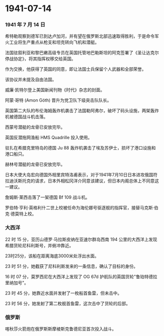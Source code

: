 # 1941-07-14

### 1941 年 7 月 14 日

希特勒观察到德军已到达卢加河，并有望在俄罗斯北部迅速取得胜利，于是命令军火工业将生产重点从枪支和坦克转向飞机和潜艇。

法国驻叙利亚和黎巴嫩高级专员在英国托管地巴勒斯坦的阿克签署了《圣让达克尔停战协定》，将其指挥权移交给英国。

作为交换，他获得了英国的同意，即让法国士兵保留个人武器和全部荣誉。

该协议并未提及自由法国。

威廉·凯特尔登上美国新闻刊物《时代》杂志的封面。

阿蒙·哥特 (Amon Göth) 晋升为党卫队下级突击队队长。

英国第二大队的布伦海姆轰炸机袭击了法国勒阿弗尔，破坏了码头设施，两架轰炸机被德国战斗机击落。

西蒙号潜艇的龙骨已安放完毕。

英国反潜拖网渔船 HMS Quadrille 投入使用。

驻扎在希腊克里特岛的德国 Ju 88
轰炸机袭击了埃及苏伊士，损坏了港口设施和港口船只。

赫林号潜艇的龙骨已安放完毕。

日本大使大岛宏向德国外相里宾特洛甫表示，对于1941年7月10日日本进攻俄国符拉迪沃斯托克的请求，日本外相松冈洋介同意该建议，但日本内阁总体上不同意这一建议。

詹姆斯·莱西击落了一架德国 Bf 109 战斗机。

罗伯特·亨利·英格利什二世上校被任命为海伦娜号驱逐舰的指挥官，接替马克斯·伯克·德莫特上校。

### 大西洋

22 时 15 分，亚历山德罗·马拉斯皮纳在亚速尔群岛西南 194
公里的大西洋上发现希腊货轮尼科利斯号，并俯冲靠近。

23时25分，该船在距离海底3000米处浮出水面。

23 时 51 分，她截获了尼科利斯发来的一条信息，确认了目标的身份。

16 时 07 分，莫罗西尼在大西洋上发现了 OG 67d
护航队的英国货轮"鲁珀特德拉里纳加号"。

23 时 45 分，她靠近水面并发射了一枚船首鱼雷，但未击中。

23 时 56 分，她发射了第二枚舰首鱼雷，这次击中了货轮的后部。

### 俄罗斯

喀秋莎火箭炮在俄罗斯斯摩棱斯克鲁德尼亚首次投入战斗。